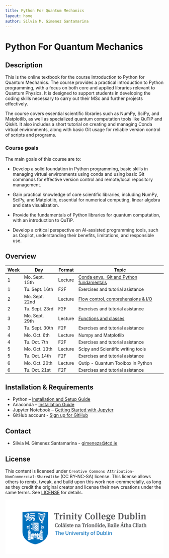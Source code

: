 ```yaml
---
title: Python For Quantum Mechanics
layout: home
author: Silvia M. Gimenez Santamarina
---
```


# Python For Quantum Mechanics

## Description

This is the online textbook for the course Introduction to Python for Quantum Mechanics. The course provides a practical introduction to Python programming, with a focus on both core and applied libraries relevant to Quantum Physics. It is designed to support students in developing the coding skills necessary to carry out their MSc and further projects effectively.

The course covers essential scientific libraries such as NumPy, SciPy, and Matplotlib, as well as specialized quantum computation tools like QuTiP and Qiskit. It also includes a short tutorial on creating and managing Conda virtual environments, along with basic Git usage for reliable version control of scripts and programs.

### Course goals

The main goals of this course are to:

- Develop a solid foundation in Python programming, basic skills in managing virtual environments using conda and using basic Git commands for effective version control and remote/local repository management.

- Gain practical knowledge of core scientific libraries, including NumPy, SciPy, and Matplotlib, essential for numerical computing, linear algebra and data visualization.

- Provide the fundamentals of Python libraries for quantum computation, with an introduction to QuTiP.

- Develop a critical perspective on AI-assisted programming tools, such as Copilot, understanding their benefits, limitations, and responsible use.


## Overview

| Week | Day            | Format           | Topic                                                                    |
|------|----------------|------------------|--------------------------------------------------------------------------|
| 1    | Mo. Sept. 15th | Lecture          | [Conda envs., Git and Python fundamentals](01_all/Week1-intro.md)        |
| 1    | Tu. Sept. 16th | F2F              | Exercises and tutorial asistance                                         |
| 2    | Mo. Sept. 22nd | Lecture          | [Flow control, comprehensions & I/O](02_all/Week2-intro.md)              |
| 2    | Tu. Sept. 23rd | F2F              | Exercises and tutorial asistance                                         |
| 3    | Mo. Sept. 29th | Lecture          | [Functions and classes](03_all/Week3-intro.md)                           |
| 3    | Tu. Sept. 30th | F2F              | Exercises and tutorial asistance                                         |
| 4    | Mo. Oct. 6th   | Lecture          | Numpy and Matplotlib                                                     |
| 4    | Tu. Oct. 7th   | F2F              | Exercises and tutorial asistance                                         |
| 5    | Mo. Oct. 13th  | Lecture          | Scipy and Scientific writing tools                                       |
| 5    | Tu. Oct. 14th  | F2F              | Exercises and tutorial asistance                                         |
| 6    | Mo. Oct. 20th  | Lecture          | Qutip - Quantum Toolbox in Python                                        |
| 6    | Tu. Oct. 21st  | F2F              | Exercises and tutorial asistance                                         |



## Installation & Requirements

- Python – [Installation and Setup Guide](https://realpython.com/installing-python/)
- Anaconda – [Installation Guide]( https://docs.anaconda.com/anaconda/install/)
- Jupyter Notebook – [Getting Started with Jupyter](https://jupyter.org/install.html)
- GitHub account - [Sign up for GitHub](https://github.com/)

## Contact
- Silvia M. Gimenez Santamarina - <gimenezs@tcd.ie>

## License
This content is licensed under `Creative Commons Attribution-NonCommercial-ShareAlike` (CC BY-NC-SA) license. This license allows others to remix, tweak, and build upon this work non-commercially, as long as they credit the original creator and license their new creations under the same terms. See [LICENSE](./LICENSE) for details.


![alt](./Trinity-Main-Logo.jpg)
